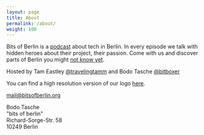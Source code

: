 ```yaml
---
layout: page
title: About
permalink: /about/
weight: 100
---
```


Bits of Berlin is a [podcast](http://podwhat.org) about tech in Berlin. In every episode we talk
with hidden heroes about their project, their passion. Come with us and
discover parts of Berlin you might [not know yet](/episodes).

Hosted by Tam Eastley [@travelingtamm](http://twitter.com/travelingtamm) 
and Bodo Tasche [@bitboxer](http://twitter.com/bitboxer)

You can find a high resolution version of our logo [here](https://github.com/bitsofberlin/Logo).

[mail@bitsofberlin.org](mailto:mail@bitsofberlin.org)

Bodo Tasche    
"bits of berlin"    
Richard-Sorge-Str. 58    
10249 Berlin
